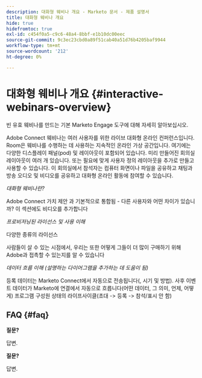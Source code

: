 ```yaml
---
description: 대화형 웨비나 개요 - Marketo 문서 - 제품 설명서
title: 대화형 웨비나 개요
hide: true
hidefromtoc: true
exl-id: c454f0a5-c9c6-48a4-8bbf-e1b10dc00eec
source-git-commit: 9c3ec23cbd0a89f51cab40a51d76b4205baf9944
workflow-type: tm+mt
source-wordcount: '212'
ht-degree: 0%

---
```


# 대화형 웨비나 개요 {#interactive-webinars-overview}

빈 유효 웨비나를 만드는 기본 Marketo Engage 도구에 대해 자세히 알아보십시오.

Adobe Connect 웨비나는 여러 사용자를 위한 라이브 대화형 온라인 컨퍼런스입니다. Room은 웨비나를 수행하는 데 사용하는 지속적인 온라인 가상 공간입니다. 여기에는 다양한 디스플레이 패널(pod) 및 레이아웃이 포함되어 있습니다. 미리 만들어진 회의실 레이아웃이 여러 개 있습니다. 또는 필요에 맞게 사용자 정의 레이아웃을 추가로 만들고 사용할 수 있습니다. 이 회의실에서 참석자는 컴퓨터 화면이나 파일을 공유하고 채팅과 방송 오디오 및 비디오를 공유하고 대화형 온라인 활동에 참여할 수 있습니다.

_대화형 웨비나란?_

Adobe Connect 가치 제안 과 기본적으로 통합됨 - 다른 사용자와 어떤 차이가 있습니까? 이 섹션에도 비디오를 추가합니다

_프로비저닝된 라이선스 및 사용 이해_

다양한 종류의 라이선스

사람들이 살 수 있는 시점에서, 우리는 또한 어떻게 그들이 더 많이 구매하기 위해 Adobe과 접촉할 수 있는지를 알 수 있습니다

_데이터 흐름 이해 (설명하는 다이어그램을 추가하는 데 도움이 됨)_

등록 데이터는 Marketo Connect에서 자동으로 전송됩니다(, 시기 및 방법). 사후 이벤트 데이터가 Marketo에 연결에서 자동으로 흐릅니다(어떤 데이터, 그 의미, 언제, 어떻게) 프로그램 구성원 상태의 라이프사이클(초대 -> 등록 -> 참석/표시 안 함)

## FAQ {#faq}

**질문?**

답변.

**질문?**

답변.
